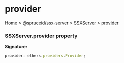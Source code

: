 # provider

[Home](https://github.com/spruceid/ssx/blob/main/documentation/reference/ssx-server/index.md) > [@spruceid/ssx-server](../) > [SSXServer](./) > [provider](ssx-server.ssxserver.provider.md)

### SSXServer.provider property

**Signature:**

```typescript
provider: ethers.providers.Provider;
```
